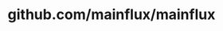 ---
layout: post
title: github.com/mainflux/mainflux
categories: link
tags: [انگلیسی, برنامه‌نویسی]
---